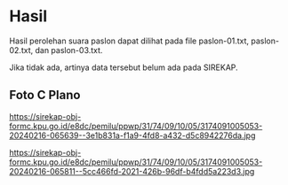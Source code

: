 # Hasil

Hasil perolehan suara paslon dapat dilihat pada file paslon-01.txt, paslon-02.txt, dan paslon-03.txt.

Jika tidak ada, artinya data tersebut belum ada pada SIREKAP.

## Foto C Plano

https://sirekap-obj-formc.kpu.go.id/e8dc/pemilu/ppwp/31/74/09/10/05/3174091005053-20240216-065639--3e1b831a-f1a9-4fd8-a432-d5c8942276da.jpg

https://sirekap-obj-formc.kpu.go.id/e8dc/pemilu/ppwp/31/74/09/10/05/3174091005053-20240216-065811--5cc466fd-2021-426b-96df-b4fdd5a223d3.jpg
